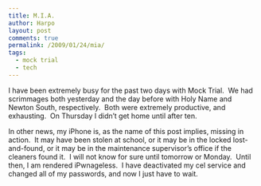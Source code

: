 ```yaml
---
title: M.I.A.
author: Harpo
layout: post
comments: true
permalink: /2009/01/24/mia/
tags:
  - mock trial
  - tech
---
```

I have been extremely busy for the past two days with Mock Trial.  We had scrimmages both yesterday and the day before with Holy Name and Newton South, respectively.  Both were extremely productive, and exhausting.  On Thursday I didn&#8217;t get home until after ten.

In other news, my iPhone is, as the name of this post implies, missing in action.  It may have been stolen at school, or it may be in the locked lost-and-found, or it may be in the maintenance supervisor&#8217;s office if the cleaners found it.  I will not know for sure until tomorrow or Monday.  Until then, I am rendered iPwnageless.  I have deactivated my cel service and changed all of my passwords, and now I just have to wait.
